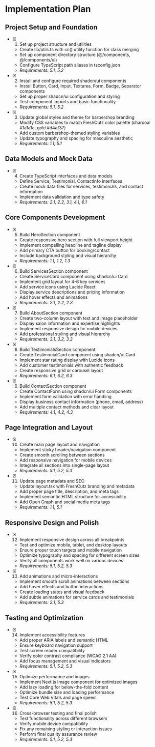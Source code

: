# Implementation Plan

## Project Setup and Foundation

- [x] 1. Set up project structure and utilities
  - Create lib/utils.ts with cn() utility function for class merging
  - Set up component directory structure (@/components, @/components/ui)
  - Configure TypeScript path aliases in tsconfig.json
  - _Requirements: 5.1, 5.2_

- [x] 2. Install and configure required shadcn/ui components
  - Install Button, Card, Input, Textarea, Form, Badge, Separator components
  - Set up proper shadcn/ui configuration and styling
  - Test component imports and basic functionality
  - _Requirements: 5.1, 5.2_

- [x] 3. Update global styles and theme for barbershop branding
  - Modify CSS variables to match FreshCutz color palette (charcoal #1a1a1a, gold #d4af37)
  - Add custom barbershop-themed styling variables
  - Update typography and spacing for masculine aesthetic
  - _Requirements: 1.1, 5.1_

## Data Models and Mock Data

- [x] 4. Create TypeScript interfaces and data models
  - Define Service, Testimonial, ContactInfo interfaces
  - Create mock data files for services, testimonials, and contact information
  - Implement data validation and type safety
  - _Requirements: 2.1, 2.2, 3.1, 4.1, 6.1_

## Core Components Development

- [x] 5. Build HeroSection component
  - Create responsive hero section with full viewport height
  - Implement compelling headline and tagline display
  - Add primary CTA button for booking/contact
  - Include background styling and visual hierarchy
  - _Requirements: 1.1, 1.2, 1.3_

- [x] 6. Build ServicesSection component
  - Create ServiceCard component using shadcn/ui Card
  - Implement grid layout for 4-6 key services
  - Add service icons using Lucide React
  - Display service descriptions and pricing information
  - Add hover effects and animations
  - _Requirements: 2.1, 2.2, 2.3_

- [x] 7. Build AboutSection component
  - Create two-column layout with text and image placeholder
  - Display salon information and expertise highlights
  - Implement responsive design for mobile devices
  - Add professional styling and visual hierarchy
  - _Requirements: 3.1, 3.2, 3.3_

- [x] 8. Build TestimonialsSection component
  - Create TestimonialCard component using shadcn/ui Card
  - Implement star rating display with Lucide icons
  - Add customer testimonials with authentic feedback
  - Create responsive grid or carousel layout
  - _Requirements: 6.1, 6.2, 6.3_

- [x] 9. Build ContactSection component
  - Create ContactForm using shadcn/ui Form components
  - Implement form validation with error handling
  - Display business contact information (phone, email, address)
  - Add multiple contact methods and clear layout
  - _Requirements: 4.1, 4.2, 4.3_

## Page Integration and Layout

- [x] 10. Create main page layout and navigation
  - Implement sticky header/navigation component
  - Create smooth scrolling between sections
  - Add responsive navigation for mobile devices
  - Integrate all sections into single-page layout
  - _Requirements: 5.1, 5.2, 5.3_

- [x] 11. Update page metadata and SEO
  - Update layout.tsx with FreshCutz branding and metadata
  - Add proper page title, description, and meta tags
  - Implement semantic HTML structure for accessibility
  - Add Open Graph and social media meta tags
  - _Requirements: 1.1, 5.1_

## Responsive Design and Polish

- [x] 12. Implement responsive design across all breakpoints
  - Test and optimize mobile, tablet, and desktop layouts
  - Ensure proper touch targets and mobile navigation
  - Optimize typography and spacing for different screen sizes
  - Verify all components work well on various devices
  - _Requirements: 5.1, 5.2, 5.3_

- [x] 13. Add animations and micro-interactions
  - Implement smooth scroll animations between sections
  - Add hover effects and button interactions
  - Create loading states and visual feedback
  - Add subtle animations for service cards and testimonials
  - _Requirements: 2.1, 5.3_

## Testing and Optimization

- [x] 14. Implement accessibility features
  - Add proper ARIA labels and semantic HTML
  - Ensure keyboard navigation support
  - Test screen reader compatibility
  - Verify color contrast compliance (WCAG 2.1 AA)
  - Add focus management and visual indicators
  - _Requirements: 5.1, 5.2, 5.3_

- [x] 15. Optimize performance and images
  - Implement Next.js Image component for optimized images
  - Add lazy loading for below-the-fold content
  - Optimize bundle size and loading performance
  - Test Core Web Vitals and page speed
  - _Requirements: 5.1, 5.2, 5.3_

- [x] 16. Cross-browser testing and final polish
  - Test functionality across different browsers
  - Verify mobile device compatibility
  - Fix any remaining styling or interaction issues
  - Perform final quality assurance review
  - _Requirements: 5.1, 5.2, 5.3_
